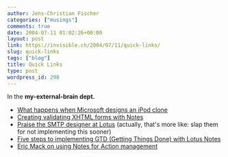 ```yaml
---
author: Jens-Christian Fischer
categories: ["musings"]
comments: true
date: 2004-07-11 01:02:26+00:00
layout: post
link: https://invisible.ch/2004/07/11/quick-links/
slug: quick-links
tags: ["blog"]
title: Quick Links
type: post
wordpress_id: 298
---
```


In the **my-external-brain dept.**


  * [What happens when Microsoft designs an iPod clone](https://www.spymac.com/gallery/show_photo.php?picid=165890&nr=122)
  * [Creating validating XHTML forms with Notes](https://www.ferdychristant.com/blog/articles/DOMV-623N9J)
  * [Praise the SMTP designer at Lotus](https://www.phigsaidwhat.com/Phigment.nsf/dx/06252004023747PMSBUPRP.htm) (actually, that's more like: slap them for not implementing this sooner)
  * [Five steps to implementing GTD (Getting Things Done) with Lotus Notes](https://www.davidco.com/forum/viewtopic.php?p=7462)
  * [Eric Mack on using Notes for Action management](https://www.ericmackonline.com/emo/emonline.nsf/dx/notesforactionmanagement)
